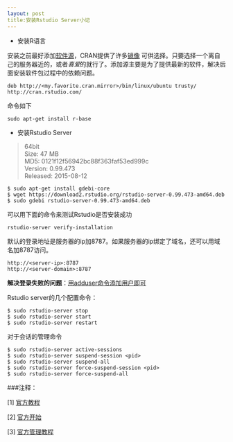```yaml
---
layout: post
title:安装Rstudio Server小记
---
```



 + 安装R语言  

安装之前最好添加[软件源](https://cran.rstudio.com/bin/linux/ubuntu/README.html)，CRAN提供了许多[镜像](https://cran.r-project.org/mirrors.html) 可供选择。只要选择一个离自己的服务器近的，或者*喜爱*的就行了。添加源主要是为了提供最新的软件，解决后面安装软件包过程中的依赖问题。

	deb http://<my.favorite.cran.mirror>/bin/linux/ubuntu trusty/
	http://cran.rstudio.com/

命令如下

	sudo apt-get install r-base

 + 安装Rstudio Server

>64bit  
Size:  47 MB  
MD5: 0121f12f56942bc88f363faf53ed999c  
Version:  0.99.473  
Released:  2015-08-12

	$ sudo apt-get install gdebi-core
	$ wget https://download2.rstudio.org/rstudio-server-0.99.473-amd64.deb
	$ sudo gdebi rstudio-server-0.99.473-amd64.deb

可以用下面的命令来测试Rstudio是否安装成功

	rstudio-server verify-installation

默认的登录地址是服务器的ip加8787。如果服务器的ip绑定了域名，还可以用域名加8787访问。

	http://<server-ip>:8787
	http://<server-domain>:8787

**解决登录失败的问题**：[用adduser命令添加用户即可](https://support.rstudio.com/hc/en-us/signin?return_to=https%3A%2F%2Fsupport.rstudio.com%2Fhc%2Fcommunities%2Fpublic%2Fquestions%2F200646688-RStudio-Server-Unable-To-Connect-To-Service)

Rstudio server的几个配置命令：

	$ sudo rstudio-server stop
	$ sudo rstudio-server start
	$ sudo rstudio-server restart

对于会话的管理命令

	$ sudo rstudio-server active-sessions
	$ sudo rstudio-server suspend-session <pid>
	$ sudo rstudio-server suspend-all
	$ sudo rstudio-server force-suspend-session <pid>
	$ sudo rstudio-server force-suspend-all

###注释：

[1] [官方教程](https://www.rstudio.com/products/rstudio/download-server/)

[2] [官方开始](https://support.rstudio.com/hc/en-us/articles/200552306-Getting-Started)

[3] [官方管理教程](https://support.rstudio.com/hc/en-us/articles/200532327-Managing-the-Server)